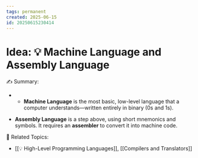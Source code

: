```yaml
---
tags: permanent
created: 2025-06-15
id: 20250615230414
---
```


# Idea: 💡 Machine Language and Assembly Language

✍ Summary:
- - **Machine Language** is the most basic, low-level language that a computer understands—written entirely in binary (0s and 1s).
    
- **Assembly Language** is a step above, using short mnemonics and symbols. It requires an **assembler** to convert it into machine code.
    

👀 Related Topics:
- [[💡 High-Level Programming Languages]], [[Compilers and Translators]]
